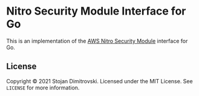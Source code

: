 # Nitro Security Module Interface for Go

This is an implementation of the [AWS Nitro Security Module][nsm] interface for
Go.

## License

Copyright &copy; 2021 Stojan Dimitrovski. Licensed under the MIT License. See
`LICENSE` for more information.

[nsm]: https://github.com/aws/aws-nitro-enclaves-nsm-api
